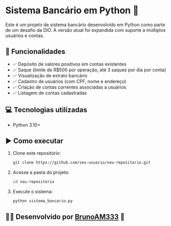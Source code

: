 # Sistema Bancário em Python 🏦

Este é um projeto de sistema bancário desenvolvido em Python como parte de um desafio da DIO. A versão atual foi expandida com suporte a múltiplos usuários e contas.

## 🔧 Funcionalidades

- ✅ Depósito de valores positivos em contas existentes
- ✅ Saque (limite de R$500 por operação, até 3 saques por dia por conta)
- ✅ Visualização de extrato bancário
- ✅ Cadastro de usuários (com CPF, nome e endereço)
- ✅ Criação de contas correntes associadas a usuários
- ✅ Listagem de contas cadastradas

## 💻 Tecnologias utilizadas

- Python 3.10+

## ▶️ Como executar

1. Clone este repositório:
    ```bash
    git clone https://github.com/seu-usuario/seu-repositorio.git
    ```

2. Acesse a pasta do projeto:
    ```bash
    cd seu-repositorio
    ```

3. Execute o sistema:
    ```bash
    python sistema_bancario.py
    ```

## 👨‍💻 Desenvolvido por [BrunoAM333](https://github.com/BrunoAM333) 🚀
